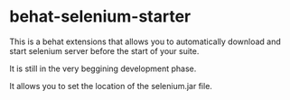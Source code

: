 # behat-selenium-starter

This is a behat extensions that allows you to automatically download and start selenium server before the start of your  suite.

It is still in the very beggining development phase.

It allows you to set the location of the selenium.jar file.

